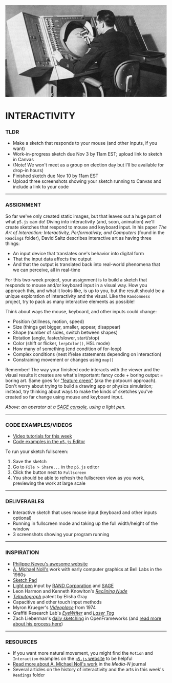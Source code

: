 ![An operator at a SAGE console, using a light pen](https://raw.githubusercontent.com/jeffThompson/CreativeProgramming1/master/Week07_Interactivity/Images/SAGE-ConsoleOperator.jpg)

# INTERACTIVITY

### TLDR
* Make a sketch that responds to your mouse (and other inputs, if you want)
* Work-in-progress sketch due Nov 3 by 11am EST; upload link to sketch in Canvas
* (Note! We won't meet as a group on election day but I'll be available for drop-in hours)
* Finished sketch due Nov 10 by 11am EST
* Upload three screenshots showing your sketch running to Canvas and include a link to your code

***

### ASSIGNMENT
So far we've only created static images, but that leaves out a huge part of what `p5.js` can do! Diving into interactivity (and, soon, animation) we'll create sketches that respond to mouse and keyboard input. In his paper *The Art of Interaction: Interactivity, Performativity, and Computers* (found in the `Readings` folder), David Saltz describes interactive art as having three things:

* An input device that translates one's behavior into digital form
* That the input data affects the output
* And that the output is translated back into real-world phenomena that we can perceive, all in real-time

For this two-week project, your assignment is to build a sketch that responds to mouse and/or keyboard input in a visual way. How you approach this, and what it looks like, is up to you, but the result should be a unique exploration of interactivity and the visual. Like the `Randomness` project, try to pack as many interactive elements as possible!

Think about ways the mouse, keyboard, and other inputs could change:

* Position (stillness, motion, speed)
* Size (things get bigger, smaller, appear, disappear)
* Shape (number of sides, switch between shapes)
* Rotation (angle, faster/slower, start/stop)
* Color (shift or flicker, `lerpColor()`, HSL mode)
* How many of something (end condition of for-loop)
* Complex conditions (nest if/else statements depending on interaction)
* Constraining movement or changes using `map()`

Remember! The way your finished code interacts with the viewer and the visual results it creates are what's important: fancy code + boring output = boring art. Same goes for ["feature creep"](https://en.wikipedia.org/wiki/Feature_creep) (aka the potpourri approach). Don't worry about trying to build a drawing app or physics simulation; instead, try thinking about ways to make the kinds of sketches you've created so far change using mouse and keyboard input.

*Above: an operator at a [SAGE console](https://en.wikipedia.org/wiki/Semi-Automatic_Ground_Environment), using a light pen.*

***

### CODE EXAMPLES/VIDEOS
* [Video tutorials for this week](https://www.youtube.com/playlist?list=PLsGCUnpinsDkEBs6Ug9J_RCULw3D7Wj0P)
* [Code examples in the `p5.js` Editor](https://editor.p5js.org/jeffThompson/collections/hgFsqg5ZM)

To run your sketch fullscreen:
1. Save the sketch
2. Go to `File > Share...` in the `p5.js` editor
3. Click the button next to `Fullscreen`
4. You should be able to refresh the fullscreen view as you work, previewing the work at large scale

***

### DELIVERABLES
* Interactive sketch that uses mouse input (keyboard and other inputs optional)
* Running in fullscreen mode and taking up the full width/height of the window
* 3 screenshots showing your program running

***

### INSPIRATION
* [Philippe Neveu's awesome website](https://philippeneveu.com/)
* [A. Michael Noll's](https://en.wikipedia.org/wiki/A._Michael_Noll) work with early computer graphics at Bell Labs in the 1960s
* [Sketch Pad](https://en.wikipedia.org/wiki/Sketchpad)
* [Light pen](https://en.wikipedia.org/wiki/Light_pen) input by [RAND Corporation](https://en.wikipedia.org/wiki/RAND_Tablet) and [SAGE](https://en.wikipedia.org/wiki/Semi-Automatic_Ground_Environment)
* Leon Harmon and Kenneth Knowlton's [*Reclining Nude*](http://www.medienkunstnetz.de/works/nude/)
* [*Telautograph*](https://en.wikipedia.org/wiki/Telautograph) patent by Elisha Gray
* Capacitive and other touch input methods
* Myron Krueger's [*Videoplace*](https://www.youtube.com/watch?v=dmmxVA5xhuo) from 1974
* Graffiti Research Lab's [*EyeWriter*](http://www.graffitiresearchlab.com/blog/eyewriter/) and [*Laser Tag*](http://www.graffitiresearchlab.com/blog/projects/laser-tag/#video)
* Zach Lieberman's [daily sketching](https://www.instagram.com/zach.lieberman/) in OpenFrameworks (and [read more about his process here](https://medium.com/@zachlieberman/daily-sketches-2016-28586d8f008e))

***

### RESOURCES
* If you want more natural movement, you might find the `Motion` and `Interaction` examples on the [`p5.js` website](https://p5js.org/examples) to be helpful
* [Read more about A. Michael Noll's work](http://median.newmediacaucus.org/routing-mondrian-the-a-michael-noll-experiment/) in the *Media-N* journal
* Several articles on the history of interactivity and the arts in this week's `Readings` folder

